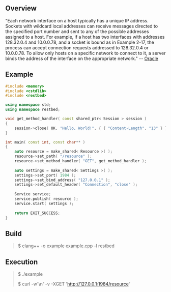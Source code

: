 Overview
--------

"Each network interface on a host typically has a unique IP address. Sockets with wildcard local addresses can receive messages directed to the specified port number and sent to any of the possible addresses assigned to a host. For example, if a host has two interfaces with addresses 128.32.0.4 and 10.0.0.78, and a socket is bound as in Example 2-17, the process can accept connection requests addressed to 128.32.0.4 or 10.0.0.78. To allow only hosts on a specific network to connect to it, a server binds the address of the interface on the appropriate network." -- [Oracle](https://docs.oracle.com/cd/E19455-01/806-1017/sockets-47146/index.html)

Example
-------

```C++
#include <memory>
#include <cstdlib>
#include <restbed>

using namespace std;
using namespace restbed;

void get_method_handler( const shared_ptr< Session > session )
{
    session->close( OK, "Hello, World!", { { "Content-Length", "13" } } );
}

int main( const int, const char** )
{
    auto resource = make_shared< Resource >( );
    resource->set_path( "/resource" );
    resource->set_method_handler( "GET", get_method_handler );
    
    auto settings = make_shared< Settings >( );
    settings->set_port( 1984 );
    settings->set_bind_address( "127.0.0.1" );
    settings->set_default_header( "Connection", "close" );
    
    Service service;
    service.publish( resource );
    service.start( settings );
    
    return EXIT_SUCCESS;
}
```

Build
-----

> $ clang++ -o example example.cpp -l restbed

Execution
---------

> $ ./example
>
> $ curl -w'\n' -v -XGET 'http://127.0.0.1:1984/resource'
